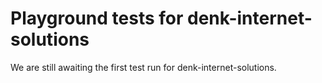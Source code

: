 # Playground tests for denk-internet-solutions
We are still awaiting the first test run for denk-internet-solutions.

